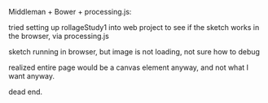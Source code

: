 Middleman + Bower + processing.js:

tried setting up rollageStudy1 into web project
to see if the sketch works in the browser, via processing.js

sketch running in browser,
but image is not loading, not sure how to debug

realized entire page would be a canvas element anyway,
and not what I want anyway.

dead end.
